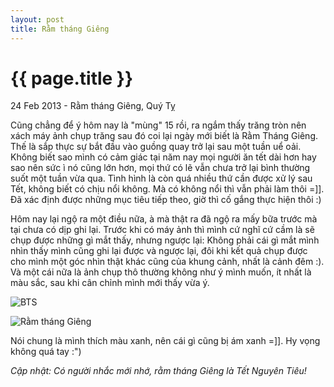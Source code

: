 ```yaml
---
layout: post
title: Rằm tháng Giêng
---
```


{{ page.title }}
================

<p class="meta">24 Feb 2013 - Rằm tháng Giêng, Quý Tỵ</p>

Cũng chẳng để ý hôm nay là "mùng" 15 rồi, ra ngắm thấy trăng tròn nên xách máy ảnh chụp trăng sau đó coi lại ngày mới biết là Rằm Tháng Giêng. Thế là sắp thực sự bắt đầu vào guồng quay trở lại sau một tuần uể oải. Không biết sao mình có cảm giác tại năm nay mọi người ăn tết dài hơn hay sao nên sức ì nó cũng lớn hơn, mọi thứ có lẽ vẫn chưa trở lại bình thường suốt một tuần vừa qua. Tình hình là còn quá nhiều thứ cần được xử lý sau Tết, không biết có chịu nổi không. Mà có không nổi thì vẫn phải làm thôi =]]. Đã xác định được những mục tiêu tiếp theo, giờ thì cố gắng thực hiện thôi :)

Hôm nay lại ngộ ra một điều nữa, à mà thật ra đã ngộ ra mấy bữa trước mà tại chưa có dịp ghi lại. Trước khi có máy ảnh thì mình cứ nghĩ cứ cầm là sẽ chụp được những gì mắt thấy, nhưng ngược lại: Không phải cái gì mắt mình nhìn thấy mình cũng ghi lại được và ngược lại, đôi khi kết quả chụp được cho mình một góc nhìn thật khác cũng của khung cảnh, nhất là cảnh đêm :). Và một cái nữa là ảnh chụp thô thường không như ý mình muốn, ít nhất là màu sắc, sau khi cân chỉnh mình mới thấy vừa ý.

![BTS](/images/RTGQT1.jpg "BTS")

![Rằm tháng Giêng](/images/RTGQT2.jpg "Rằm tháng Giêng")

Nói chung là mình thích màu xanh, nên cái gì cũng bị ám xanh =]]. Hy vọng không quá tay :")

*Cập nhật: Có người nhắc mới nhớ, rằm tháng Giêng là Tết Nguyên Tiêu!*